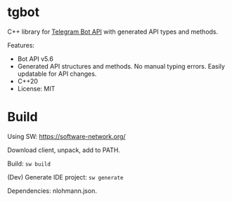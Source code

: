 # tgbot

C++ library for [Telegram Bot API](https://core.telegram.org/bots/api) with generated API types and methods.

Features:

* Bot API v5.6
* Generated API structures and methods. No manual typing errors. Easily updatable for API changes.
* C++20
* License: MIT

# Build

Using SW: https://software-network.org/

Download client, unpack, add to PATH.

Build: `sw build`

(Dev) Generate IDE project: `sw generate`

Dependencies: nlohmann.json.
